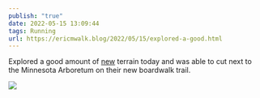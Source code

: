 ```yaml
---
publish: "true"
date: 2022-05-15 13:09:44
tags: Running
url: https://ericmwalk.blog/2022/05/15/explored-a-good.html
---
```


Explored a good amount of [new](http://www.strava.com/activities/7148138461) terrain today and was able to cut next to the Minnesota Arboretum on their new boardwalk trail.



![](https://ericmwalk.blog/uploads/2022/459d463ff2.jpg)